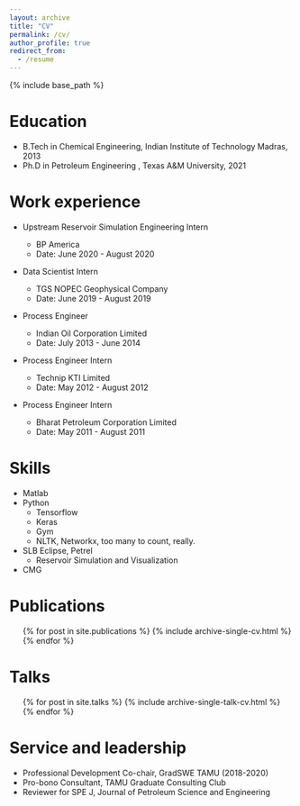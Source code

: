 ```yaml
---
layout: archive
title: "CV"
permalink: /cv/
author_profile: true
redirect_from:
  - /resume
---
```


{% include base_path %}

Education
======
* B.Tech in Chemical Engineering, Indian Institute of Technology Madras, 2013
* Ph.D in Petroleum Engineering , Texas A&M University, 2021

Work experience
======
* Upstream Reservoir Simulation Engineering Intern
  * BP America
  * Date: June 2020 - August 2020
  
* Data Scientist Intern
  * TGS NOPEC Geophysical Company
  * Date: June 2019 - August 2019

* Process Engineer
  * Indian Oil Corporation Limited
  * Date: July 2013 - June 2014
  
* Process Engineer Intern
  * Technip KTI Limited
  * Date: May 2012 - August 2012
  
* Process Engineer Intern
  * Bharat Petroleum Corporation Limited
  * Date: May 2011 - August 2011
  
Skills
======
* Matlab
* Python
  * Tensorflow
  * Keras
  * Gym
  * NLTK, Networkx, too many to count, really.
* SLB Eclipse, Petrel
  * Reservoir Simulation and Visualization
* CMG


Publications
======
  <ul>{% for post in site.publications %}
    {% include archive-single-cv.html %}
  {% endfor %}</ul>
  
Talks
======
  <ul>{% for post in site.talks %}
    {% include archive-single-talk-cv.html %}
  {% endfor %}</ul>


Service and leadership
======
* Professional Development Co-chair, GradSWE TAMU (2018-2020)
* Pro-bono Consultant, TAMU Graduate Consulting Club
* Reviewer for SPE J, Journal of Petroleum Science and Engineering
